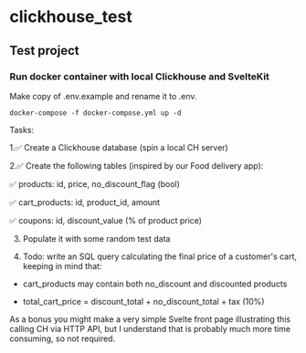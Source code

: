 # clickhouse_test
## Test project

### Run docker container with local Clickhouse and SvelteKit
Make copy of .env.example and rename it to .env.
```
docker-compose -f docker-compose.yml up -d
```

Tasks:

1.✅ Create a Clickhouse database (spin a local CH server) 

2.✅ Create the following tables (inspired by our Food delivery app): 

 ✅ products: id, price, no_discount_flag (bool)

 ✅ cart_products: id, product_id, amount

 ✅ coupons: id, discount_value (% of product price)

3. Populate it with some random test data

4. Todo: write an SQL query calculating the final price of a customer's cart, keeping in mind that:

- cart_products may contain both no_discount and discounted products

- total_cart_price = discount_total + no_discount_total + tax (10%)


As a bonus you might make a very simple Svelte front page illustrating this calling CH via HTTP API, but I understand that is probably much more time consuming, so not required.